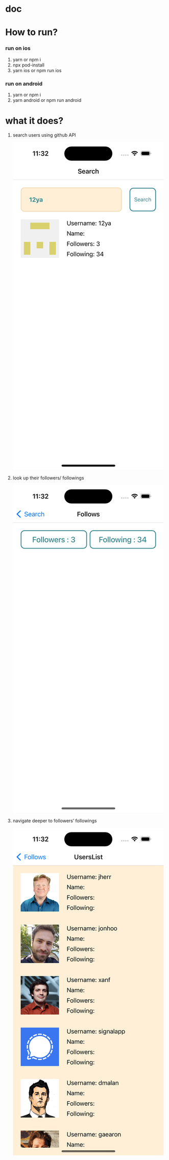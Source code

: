 # doc

# How to run?

### run on ios

1. yarn or  npm i
2. npx pod-install
3. yarn ios or npm run ios

### run on android

1. yarn or npm i 
2. yarn android or npm run android

# what it does?

1. search users using github API
    
    ![simulator_screenshot_118C2DE7-868A-4C8E-9AAF-626F67373577.png](mdPics/simulator_screenshot_118C2DE7-868A-4C8E-9AAF-626F67373577.png)
    
2. look up their followers/ followings
    
    ![simulator_screenshot_18D3685F-7657-41AC-BF96-04452C01E55B.png](mdPics/simulator_screenshot_18D3685F-7657-41AC-BF96-04452C01E55B.png)
    
3. navigate deeper to followers’ followings
    
    ![simulator_screenshot_DC9CF12F-CA93-4BAC-9F09-792C33B8B030.png](mdPics/simulator_screenshot_DC9CF12F-CA93-4BAC-9F09-792C33B8B030.png)